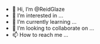 - 👋 Hi, I’m @ReidGlaze
- 👀 I’m interested in ...
- 🌱 I’m currently learning ...
- 💞️ I’m looking to collaborate on ...
- 📫 How to reach me ...

<!---
ReidGlaze/ReidGlaze is a ✨ special ✨ repository because its `README.md` (this file) appears on your GitHub profile.
You can click the Preview link to take a look at your changes.
--->
